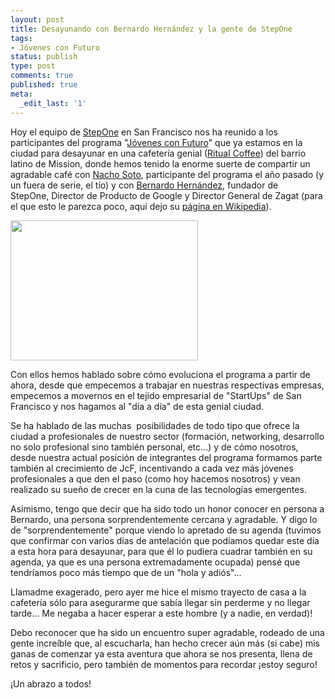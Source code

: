```yaml
---
layout: post
title: Desayunando con Bernardo Hernández y la gente de StepOne
tags:
- Jóvenes con Futuro
status: publish
type: post
comments: true
published: true
meta:
  _edit_last: '1'
---
```

Hoy el equipo de <a href="http://www.stepone.com/" target="_blank">StepOne</a> en San Francisco nos ha reunido a los participantes del programa "<a href="http://www.stepone.com/jovenes/" target="_blank">Jóvenes con Futuro</a>" que ya estamos en la ciudad para desayunar en una cafetería genial (<a href="http://ritualroasters.com/">Ritual Coffee</a>) del barrio latino de Mission, donde hemos tenido la enorme suerte de compartir un agradable café con <a title="Nacho Soto" href="http://www.nachosoto.com/" target="_blank">Nacho Soto</a>, participante del programa el año pasado (y un fuera de serie, el tío) y con <a title="Bernardo Hernandez webpage" href="http://www.bernardohernandez.com/">Bernardo Hernández</a>, fundador de StepOne, Director de Producto de Google y Director General de Zagat (para el que esto le parezca poco, aquí dejo su <a title="Bernardo Hernandez at Wikipedia" href="http://es.wikipedia.org/wiki/Bernardo_Hern%C3%A1ndez_Gonz%C3%A1lez">página en Wikipedia</a>).
<!-- more -->

<a href="http://sheniff.es/public/wp/wp-content/uploads/2012/08/conBernardoHernandez.jpg"><img class="aligncenter size-medium wp-image-333" title="conBernardoHernandez" src="http://sheniff.es/public/wp/wp-content/uploads/2012/08/conBernardoHernandez-300x224.jpg" alt="" width="300" height="224" /></a>

Con ellos hemos hablado sobre cómo evoluciona el programa a partir de ahora, desde que empecemos a trabajar en nuestras respectivas empresas, empecemos a movernos en el tejido empresarial de "StartUps" de San Francisco y nos hagamos al "día a día" de esta genial ciudad.

Se ha hablado de las muchas  posibilidades de todo tipo que ofrece la ciudad a profesionales de nuestro sector (formación, networking, desarrollo no solo profesional sino también personal, etc...) y de cómo nosotros, desde nuestra actual posición de integrantes del programa formamos parte también al crecimiento de JcF, incentivando a cada vez más jóvenes profesionales a que den el paso (como hoy hacemos nosotros) y vean realizado su sueño de crecer en la cuna de las tecnologías emergentes.

Asimismo, tengo que decir que ha sido todo un honor conocer en persona a Bernardo, una persona sorprendentemente cercana y agradable. Y digo lo de "sorprendentemente" porque viendo lo apretado de su agenda (tuvimos que confirmar con varios días de antelación que podíamos quedar este día a esta hora para desayunar, para que él lo pudiera cuadrar también en su agenda, ya que es una persona extremadamente ocupada) pensé que tendríamos poco más tiempo que de un "hola y adiós"...

Llamadme exagerado, pero ayer me hice el mismo trayecto de casa a la cafetería sólo para asegurarme que sabía llegar sin perderme y no llegar tarde... Me negaba a hacer esperar a este hombre (y a nadie, en verdad)!

Debo reconocer que ha sido un encuentro super agradable, rodeado de una gente increíble que, al escucharla, han hecho crecer aún más (si cabe) mis ganas de comenzar ya esta aventura que ahora se nos presenta, llena de retos y sacrificio, pero también de momentos para recordar ¡estoy seguro!

¡Un abrazo a todos!
